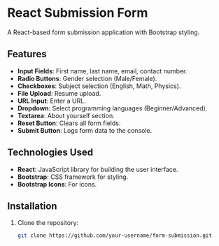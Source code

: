 # React Submission Form


A React-based form submission application with Bootstrap styling.

## Features

- **Input Fields**: First name, last name, email, contact number.
- **Radio Buttons**: Gender selection (Male/Female).
- **Checkboxes**: Subject selection (English, Math, Physics).
- **File Upload**: Resume upload.
- **URL Input**: Enter a URL.
- **Dropdown**: Select programming languages (Beginner/Advanced).
- **Textarea**: About yourself section.
- **Reset Button**: Clears all form fields.
- **Submit Button**: Logs form data to the console.

## Technologies Used

- **React**: JavaScript library for building the user interface.
- **Bootstrap**: CSS framework for styling.
- **Bootstrap Icons**: For icons.

## Installation

1. Clone the repository:
   ```bash
   git clone https://github.com/your-username/form-submission.git
